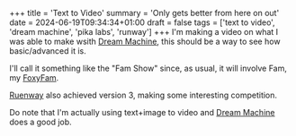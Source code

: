 +++
title = 'Text to Video'
summary = 'Only gets better from here on out'
date = 2024-06-19T09:34:34+01:00
draft = false
tags = ['text to video', 'dream machine', 'pika labs', 'runway']
+++
I'm making a video on what I was able to make wsith [Dream Machine](https://lumalabs.ai/dream-machine), this should be a way to see how basic/advanced it is.

I'll call it something like the "Fam Show" since, as usual, it will involve Fam, my [FoxyFam](https://www.foxyfam.io/).

[Ruenway](https://runwayml.com/) also achieved version 3, making some interesting competition.

Do note that I'm actually using text+image to video and [Dream Machine](https://lumalabs.ai/dream-machine) does a good job.
